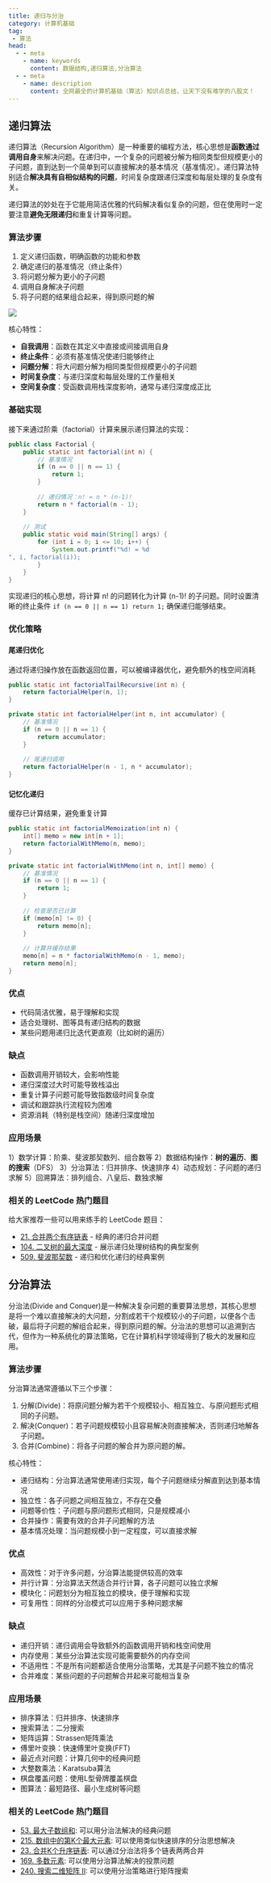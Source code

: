 ```yaml
---
title: 递归与分治
category: 计算机基础
tag:
 - 算法
head:
  - - meta
    - name: keywords
      content: 数据结构,递归算法,分治算法
  - - meta
    - name: description
      content: 全网最全的计算机基础（算法）知识点总结，让天下没有难学的八股文！
---
```

## 递归算法

递归算法（Recursion Algorithm）是一种重要的编程方法，核心思想是**函数通过调用自身**来解决问题。在递归中，一个复杂的问题被分解为相同类型但规模更小的子问题，直到达到一个简单到可以直接解决的基本情况（基准情况）。递归算法特别适合**解决具有自相似结构的问题**，时间复杂度跟递归深度和每层处理的复杂度有关。

递归算法的妙处在于它能用简洁优雅的代码解决看似复杂的问题，但在使用时一定要注意**避免无限递归**和重复计算等问题。

### 算法步骤

1. 定义递归函数，明确函数的功能和参数
2. 确定递归的基准情况（终止条件）
3. 将问题分解为更小的子问题
4. 调用自身解决子问题
5. 将子问题的结果组合起来，得到原问题的解



![](https://seven97-blog.oss-cn-hangzhou.aliyuncs.com/imgs/202510282245180.jpg)



核心特性：

- **自我调用**：函数在其定义中直接或间接调用自身
- **终止条件**：必须有基准情况使递归能够终止
- **问题分解**：将大问题分解为相同类型但规模更小的子问题
- **时间复杂度**：与递归深度和每层处理的工作量相关
- **空间复杂度**：受函数调用栈深度影响，通常与递归深度成正比

### 基础实现

接下来通过阶乘（factorial）计算来展示递归算法的实现：

```java
public class Factorial {
    public static int factorial(int n) {
        // 基准情况
        if (n == 0 || n == 1) {
            return 1;
        }
        
        // 递归情况：n! = n * (n-1)!
        return n * factorial(n - 1);
    }
    
    // 测试
    public static void main(String[] args) {
        for (int i = 0; i <= 10; i++) {
            System.out.printf("%d! = %d
", i, factorial(i));
        }
    }
}
```

实现递归的核心思想，将计算 n! 的问题转化为计算 (n-1)! 的子问题。同时设置清晰的终止条件 `if (n == 0 || n == 1) return 1;` 确保递归能够结束。

### 优化策略

#### 尾递归优化

通过将递归操作放在函数返回位置，可以被编译器优化，避免额外的栈空间消耗

```java
public static int factorialTailRecursive(int n) {
    return factorialHelper(n, 1);
}

private static int factorialHelper(int n, int accumulator) {
    // 基准情况
    if (n == 0 || n == 1) {
        return accumulator;
    }
    
    // 尾递归调用
    return factorialHelper(n - 1, n * accumulator);
}
```

#### 记忆化递归

缓存已计算结果，避免重复计算

```java
public static int factorialMemoization(int n) {
    int[] memo = new int[n + 1];
    return factorialWithMemo(n, memo);
}

private static int factorialWithMemo(int n, int[] memo) {
    // 基准情况
    if (n == 0 || n == 1) {
        return 1;
    }
    
    // 检查是否已计算
    if (memo[n] != 0) {
        return memo[n];
    }
    
    // 计算并缓存结果
    memo[n] = n * factorialWithMemo(n - 1, memo);
    return memo[n];
}
```

### 优点

- 代码简洁优雅，易于理解和实现
- 适合处理树、图等具有递归结构的数据
- 某些问题用递归比迭代更直观（比如树的遍历）

### 缺点

- 函数调用开销较大，会影响性能
- 递归深度过大时可能导致栈溢出
- 重复计算子问题可能导致指数级时间复杂度
- 调试和跟踪执行流程较为困难
- 资源消耗（特别是栈空间）随递归深度增加

### 应用场景

1）数学计算：阶乘、斐波那契数列、组合数等
2）数据结构操作：**树的遍历**、**图的搜索**（DFS）
3）分治算法：归并排序、快速排序
4）动态规划：子问题的递归求解
5）回溯算法：排列组合、八皇后、数独求解

### 相关的 LeetCode 热门题目

给大家推荐一些可以用来练手的 LeetCode 题目：

- [21. 合并两个有序链表](https://leetcode.cn/problems/merge-two-sorted-lists/) - 经典的递归合并问题
- [104. 二叉树的最大深度](https://leetcode.cn/problems/maximum-depth-of-binary-tree/) - 展示递归处理树结构的典型案例
- [509. 斐波那契数](https://leetcode.cn/problems/fibonacci-number/) - 递归和优化递归的经典案例

## 分治算法


分治法(Divide and Conquer)是一种解决复杂问题的重要算法思想，其核心思想是将一个难以直接解决的大问题，分割成若干个规模较小的子问题，以便各个击破，最后将子问题的解组合起来，得到原问题的解。分治法的思想可以追溯到古代，但作为一种系统化的算法策略，它在计算机科学领域得到了极大的发展和应用。

### 算法步骤

分治算法通常遵循以下三个步骤：

1. 分解(Divide)：将原问题分解为若干个规模较小、相互独立、与原问题形式相同的子问题。
2. 解决(Conquer)：若子问题规模较小且容易解决则直接解决，否则递归地解各子问题。
3. 合并(Combine)：将各子问题的解合并为原问题的解。

核心特性：
- 递归结构：分治算法通常使用递归实现，每个子问题继续分解直到达到基本情况
- 独立性：各子问题之间相互独立，不存在交叠
- 问题等价性：子问题与原问题形式相同，只是规模减小
- 合并操作：需要有效的合并子问题解的方法
- 基本情况处理：当问题规模小到一定程度，可以直接求解

### 优点

- 高效性：对于许多问题，分治算法能提供较高的效率
- 并行计算：分治算法天然适合并行计算，各子问题可以独立求解
- 模块化：问题划分为相互独立的模块，便于理解和实现
- 可复用性：同样的分治模式可以应用于多种问题求解

### 缺点

- 递归开销：递归调用会导致额外的函数调用开销和栈空间使用
- 内存使用：某些分治算法实现可能需要额外的内存空间
- 不适用性：不是所有问题都适合使用分治策略，尤其是子问题不独立的情况
- 合并难度：某些问题的子问题解合并起来可能相当复杂

### 应用场景

- 排序算法：归并排序、快速排序
- 搜索算法：二分搜索
- 矩阵运算：Strassen矩阵乘法
- 傅里叶变换：快速傅里叶变换(FFT)
- 最近点对问题：计算几何中的经典问题
- 大整数乘法：Karatsuba算法
- 棋盘覆盖问题：使用L型骨牌覆盖棋盘
- 图算法：最短路径、最小生成树等问题

### 相关的 LeetCode 热门题目

- [53. 最大子数组和](https://leetcode.cn/problems/maximum-subarray/): 可以用分治法解决的经典问题
- [215. 数组中的第K个最大元素](https://leetcode.cn/problems/kth-largest-element-in-an-array/): 可以使用类似快速排序的分治思想解决
- [23. 合并K个升序链表](https://leetcode.cn/problems/merge-k-sorted-lists/): 可以通过分治法将多个链表两两合并
- [169. 多数元素](https://leetcode.cn/problems/majority-element/): 可以使用分治算法解决的投票问题
- [240. 搜索二维矩阵 II](https://leetcode.cn/problems/search-a-2d-matrix-ii/): 可以使用分治策略进行矩阵搜索

<!-- @include: @article-footer.snippet.md -->     

